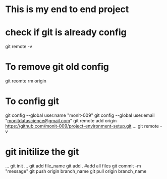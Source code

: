 # This is my end to end project

# check if git is already config 
git remote -v

# To remove git old config
git reomte rm origin

# To config git
git config --global user.name "monit-009"
git config --global user.email "monitdatascience@gmail.com"
git remote add origin https://github.com/monit-009/project-environment-setup.git
...
git remote -v
# git initilize the git
...
git init
...
git add file_name
git add . #add all files
git commit -m "message"
git push origin branch_name
git pull origin branch_name
